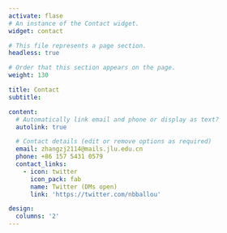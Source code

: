 ```yaml
---
activate: flase
# An instance of the Contact widget.
widget: contact

# This file represents a page section.
headless: true

# Order that this section appears on the page.
weight: 130

title: Contact
subtitle:

content:
  # Automatically link email and phone or display as text?
  autolink: true

  # Contact details (edit or remove options as required)
  email: zhangzj2114@mails.jlu.edu.cn
  phone: +86 157 5431 0579
  contact_links:
    - icon: twitter
      icon_pack: fab
      name: Twitter (DMs open)
      link: 'https://twitter.com/nbballou'

design:
  columns: '2'
---
```


<!-- ---
widget: contact
widget_id: Contact
headless: true
weight: 140
title: Contact
subtitle: null
content:
  form:
    provider: netlify
    netlify:
      captcha: false
---

 -->
